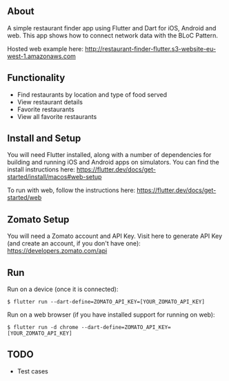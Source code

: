 ## About

A simple restaurant finder app using Flutter and Dart for iOS, Android and web. This app shows how to connect network data with the BLoC Pattern.

Hosted web example here: http://restaurant-finder-flutter.s3-website-eu-west-1.amazonaws.com

## Functionality

- Find restaurants by location and type of food served
- View restaurant details
- Favorite restaurants
- View all favorite restaurants

## Install and Setup

You will need Flutter installed, along with a number of dependencies for building and running iOS and Android apps on simulators. You can find the install instructions here: https://flutter.dev/docs/get-started/install/macos#web-setup

To run with web, follow the instructions here: https://flutter.dev/docs/get-started/web

## Zomato Setup

You will need a Zomato account and API Key. Visit here to generate API Key (and create an account, if you don't have one): https://developers.zomato.com/api

## Run

Run on a device (once it is connected):

    $ flutter run --dart-define=ZOMATO_API_KEY=[YOUR_ZOMATO_API_KEY]

Run on a web browser (if you have installed support for running on web):

    $ flutter run -d chrome --dart-define=ZOMATO_API_KEY=[YOUR_ZOMATO_API_KEY]

## TODO

- Test cases
